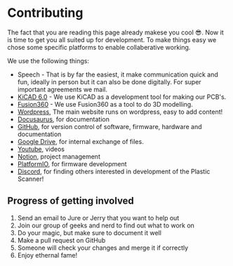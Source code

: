 ---
---

# Contributing

The fact that you are reading this page already makese you cool 😎. Now it is time to get you all suited up for development. To make things easy we chose some specific platforms to enable collaberative working.

We use the following things:

* Speech - That is by far the easiest, it make communication quick and fun, ideally in person but it can also be done digitally. For super important agreements we mail.
* [KiCAD 6.0](https://kicad.org/download/) - We use KiCAD as a development tool for making our PCB's.
* [Fusion360](https://www.autodesk.eu/products/fusion-360/overview) - We use Fusion360 as a tool to do 3D modelling.
* [Wordpress](https://wordpress.com/), The main website runs on wordpress, easy to add content!
* [Docusaurus](https://docusaurus.io/), for documentation
* [GitHub](https://github.com/), for version control of software, firmware, hardware and documentation
* [Google Drive](https://drive.google.com/), for internal exchange of files.
* [Youtube](https://www.youtube.com/c/jerrydevos), videos
* [Notion](https://notion.so), project management
* [PlatformIO](https://platform.io), for firmware development
* [Discord](https://discord.gg/FZebbqUAZp), for finding others interested in development of the Plastic Scanner!

## Progress of getting involved

1. Send an email to Jure or Jerry that you want to help out
2. Join our group of geeks and nerd to find out what to work on
3. Do your magic, but make sure to document it well
4. Make a pull request on GitHub
5. Someone will check your changes and merge it if correctly
6. Enjoy ethernal fame!
